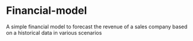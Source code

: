 # Financial-model
A simple financial model to forecast the revenue of a sales company based on a historical data in various scenarios
